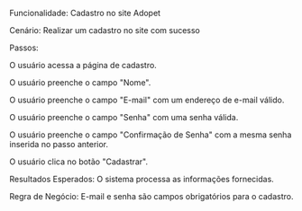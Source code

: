 Funcionalidade: Cadastro no site Adopet

Cenário: Realizar um cadastro no site com sucesso

Passos:

O usuário acessa a página de cadastro. 

O usuário preenche o campo "Nome".

O usuário preenche o campo "E-mail" com um endereço de e-mail válido.

O usuário preenche o campo "Senha" com uma senha válida.

O usuário preenche o campo "Confirmação de Senha" com a mesma senha inserida no passo anterior.

O usuário clica no botão "Cadastrar".

Resultados Esperados:
O sistema processa as informações fornecidas.

Regra de Negócio:
E-mail e senha são campos obrigatórios para o cadastro.
